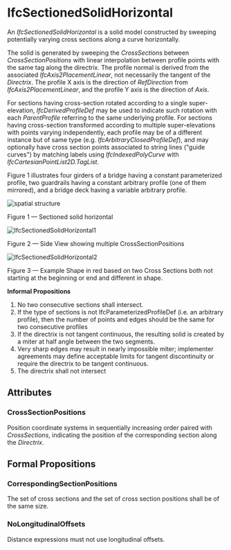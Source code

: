 # IfcSectionedSolidHorizontal

An _IfcSectionedSolidHorizontal_ is a solid model constructed by sweeping potentially varying cross sections along a curve horizontally.<!-- end of definition -->

The solid is generated by sweeping the _CrossSections_ between _CrossSectionPositions_ with linear interpolation between profile points with the same tag along the directrix.  The profile normal is derived from the associated _IfcAxis2PlacementLinear_, not necessarily the tangent of the _Directrix_. The profile X axis is the direction of _RefDirection_ from _IfcAxis2PlacementLinear_, and the profile Y axis is the direction of _Axis_.

For sections having cross-section rotated according to a single super-elevation, _IfcDerivedProfileDef_ may be used to indicate such rotation with each _ParentProfile_ referring to the same underlying profile. For sections having cross-section transformed according to multiple super-elevations with points varying independently, each profile may be of a different instance but of same type (e.g. _IfcArbitraryClosedProfileDef_), and may optionally have cross section points associated to string lines ("guide curves") by matching labels using _IfcIndexedPolyCurve_ with _IfcCartesianPointList2D.TagList_.

Figure 1 illustrates four girders of a bridge having a constant parameterized profile, two guardrails having a constant arbitrary profile (one of them mirrored), and a bridge deck having a variable arbitrary profile.

![spatial structure](../../../../figures/ifcsectionedsolidhorizontal.png)

Figure 1 — Sectioned solid horizontal

![IfcSectionedSolidHorizontal1](../../../../figures/IfcSectionedSolidHorizontal1.png)

Figure 2 — Side View showing multiple CrossSectionPositions

![IfcSectionedSolidHorizontal2](../../../../figures/IfcSectionedSolidHorizontal2.png)

Figure 3 — Example Shape in red based on two Cross Sections both not starting at the beginning or end and different in shape.

**Informal Propositions**

1. No two consecutive sections shall intersect.
2. If the type of sections is not IfcParameterizedProfileDef (i.e. an arbitrary profile), then the number of points and edges should be the same for two consecutive profiles
3. If the directrix is not tangent continuous, the resulting solid is created by a miter at half angle between the two segments.
4. Very sharp edges may result in nearly impossible miter; implementer agreements may define acceptable limits for tangent discontinuity or require the directrix to be tangent continuous.
5. The directrix shall not intersect

## Attributes

### CrossSectionPositions
Position coordinate systems in sequentially increasing order paired with _CrossSections_, indicating the position of the corresponding section along the _Directrix_.

## Formal Propositions

### CorrespondingSectionPositions
The set of cross sections and the set of cross section positions shall be of the same size.

### NoLongitudinalOffsets
Distance expressions must not use longitudinal offsets.
